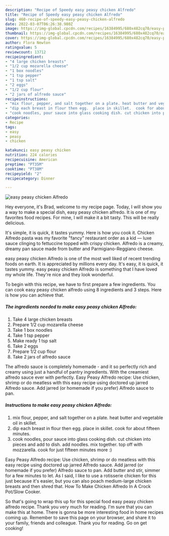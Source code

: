 ```yaml
---
description: "Recipe of Speedy easy peasy chicken Alfredo"
title: "Recipe of Speedy easy peasy chicken Alfredo"
slug: 460-recipe-of-speedy-easy-peasy-chicken-alfredo
date: 2022-03-07T06:26:38.980Z
image: https://img-global.cpcdn.com/recipes/16384995/680x482cq70/easy-peasy-chicken-alfredo-recipe-main-photo.jpg
thumbnail: https://img-global.cpcdn.com/recipes/16384995/680x482cq70/easy-peasy-chicken-alfredo-recipe-main-photo.jpg
cover: https://img-global.cpcdn.com/recipes/16384995/680x482cq70/easy-peasy-chicken-alfredo-recipe-main-photo.jpg
author: Flora Newton
ratingvalue: 5
reviewcount: 13712
recipeingredient:
- "4 large chicken breasts"
- "1/2 cup mozarella cheese"
- "1 box noodles"
- "1 tsp pepper"
- "1 tsp salt"
- "2 eggs"
- "1/2 cup flour"
- "2 jars of alfredo sauce"
recipeinstructions:
- "mix flour, pepper, and salt together on a plate. heat butter and vegetable oil in skillet."
- "dip each breast in flour then egg.  place in skillet.  cook for about fifteen minutes."
- "cook noodles, pour sauce into glass cooking dish. cut chicken into pieces and add to dish. add noodles. mix together. top off with mozzarella. cook for just fifteen minutes more :)"
categories:
- Recipe
tags:
- easy
- peasy
- chicken

katakunci: easy peasy chicken 
nutrition: 224 calories
recipecuisine: American
preptime: "PT35M"
cooktime: "PT38M"
recipeyield: "2"
recipecategory: Dinner

---
```



![easy peasy chicken Alfredo](https://img-global.cpcdn.com/recipes/16384995/680x482cq70/easy-peasy-chicken-alfredo-recipe-main-photo.jpg)

Hey everyone, it's Brad, welcome to my recipe page. Today, I will show you a way to make a special dish, easy peasy chicken alfredo. It is one of my favorites food recipes. For mine, I will make it a bit tasty. This will be really delicious.

It&#39;s simple, it is quick, it tastes yummy. Here is how you cook it. Chicken Alfredo pasta was my favorite &#34;fancy&#34; restaurant order as a kid — luxe sauce clinging to fettuccine topped with crispy chicken. Alfredo is a creamy, dreamy pan sauce made from butter and Parmigiano-Reggiano cheese.

easy peasy chicken Alfredo is one of the most well liked of recent trending foods on earth. It is appreciated by millions every day. It's easy, it is quick, it tastes yummy. easy peasy chicken Alfredo is something that I have loved my whole life. They're nice and they look wonderful.


To begin with this recipe, we have to first prepare a few ingredients. You can cook easy peasy chicken alfredo using 8 ingredients and 3 steps. Here is how you can achieve that.

<!--inarticleads1-->

##### The ingredients needed to make easy peasy chicken Alfredo:

1. Take 4 large chicken breasts
1. Prepare 1/2 cup mozarella cheese
1. Take 1 box noodles
1. Take 1 tsp pepper
1. Make ready 1 tsp salt
1. Take 2 eggs
1. Prepare 1/2 cup flour
1. Take 2 jars of alfredo sauce


The alfredo sauce is completely homemade - and it so perfectly rich and creamy using just a handful of pantry ingredients. With the creamiest alfredo sauce ever with perfectly. Easy Peasy Alfredo recipe: Use chicken, shrimp or do meatless with this easy recipe using doctored up jarred Alfredo sauce. Add jarred (or homemade if you prefer) Alfredo sauce to pan. 

<!--inarticleads2-->

##### Instructions to make easy peasy chicken Alfredo:

1. mix flour, pepper, and salt together on a plate. heat butter and vegetable oil in skillet.
1. dip each breast in flour then egg.  place in skillet.  cook for about fifteen minutes.
1. cook noodles, pour sauce into glass cooking dish. cut chicken into pieces and add to dish. add noodles. mix together. top off with mozzarella. cook for just fifteen minutes more :)


Easy Peasy Alfredo recipe: Use chicken, shrimp or do meatless with this easy recipe using doctored up jarred Alfredo sauce. Add jarred (or homemade if you prefer) Alfredo sauce to pan. Add butter and stir, simmer for a few minutes to let. As I said, I like to use a rotisserie chicken for this just because it&#39;s easier, but you can also poach medium-large chicken breasts and then shred that. How To Make Chicken Alfredo In A Crock Pot/Slow Cooker. 

So that's going to wrap this up for this special food easy peasy chicken alfredo recipe. Thank you very much for reading. I'm sure that you can make this at home. There is gonna be more interesting food in home recipes coming up. Remember to save this page on your browser, and share it to your family, friends and colleague. Thank you for reading. Go on get cooking!
